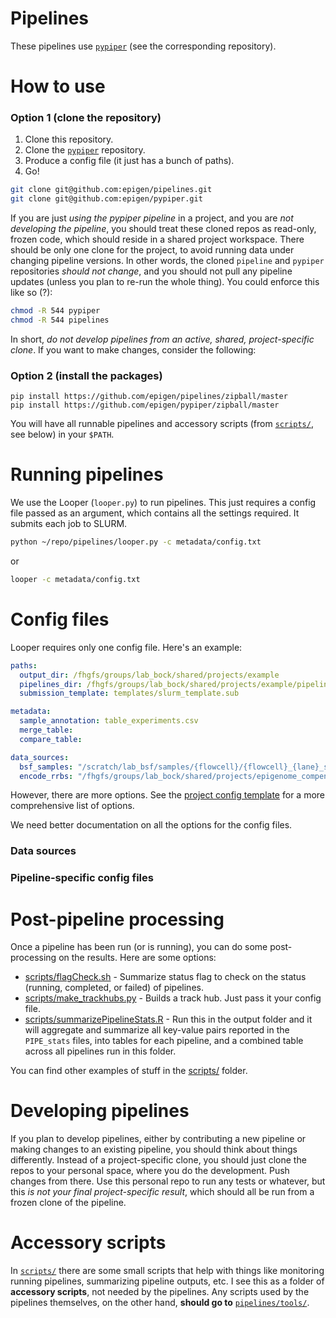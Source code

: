 # Pipelines

These pipelines use [`pypiper`](https://github.com/epigen/pypiper/) (see the corresponding repository).

# How to use


### Option 1 (clone the repository)

1. Clone this repository.
2. Clone the [`pypiper`](https://github.com/epigen/pypiper/) repository.
3. Produce a config file (it just has a bunch of paths).
4. Go!

```bash
git clone git@github.com:epigen/pipelines.git
git clone git@github.com:epigen/pypiper.git
```

If you are just _using the pypiper pipeline_ in a project, and you are _not developing the pipeline_, you should treat these cloned repos as read-only, frozen code, which should reside in a shared project workspace. There should be only one clone for the project, to avoid running data under changing pipeline versions. In other words, the cloned `pipeline` and `pypiper` repositories *should not change*, and you should not pull any pipeline updates (unless you plan to re-run the whole thing). You could enforce this like so (?):

```bash
chmod -R 544 pypiper
chmod -R 544 pipelines
```

In short, *do not develop pipelines from an active, shared, project-specific clone*. If you want to make changes, consider the following:


### Option 2 (install the packages)

```
pip install https://github.com/epigen/pipelines/zipball/master
pip install https://github.com/epigen/pypiper/zipball/master
```

You will have all runnable pipelines and accessory scripts (from [`scripts/`](scripts/), see below) in your `$PATH`.


# Running pipelines

We use the Looper (`looper.py`) to run pipelines. This just requires a config file passed as an argument, which contains all the settings required. It submits each job to SLURM.

```bash
python ~/repo/pipelines/looper.py -c metadata/config.txt
```

or

```bash
looper -c metadata/config.txt
```

# Config files

Looper requires only one config file. Here's an example:

```yaml
paths:
  output_dir: /fhgfs/groups/lab_bock/shared/projects/example
  pipelines_dir: /fhgfs/groups/lab_bock/shared/projects/example/pipelines
  submission_template: templates/slurm_template.sub

metadata:
  sample_annotation: table_experiments.csv
  merge_table:
  compare_table:

data_sources:
  bsf_samples: "/scratch/lab_bsf/samples/{flowcell}/{flowcell}_{lane}_samples/{flowcell}_{lane}#{BSF_name}.bam"
  encode_rrbs: "/fhgfs/groups/lab_bock/shared/projects/epigenome_compendium/data/encode_rrbs_data_hg19/fastq/{sample_name}.fastq.gz"
```

However, there are more options. See the [project config template](templates/template_pipeline_config.yaml) for a more comprehensive list of options.

We need better documentation on all the options for the config files.


### Data sources

### Pipeline-specific config files

# Post-pipeline processing

Once a pipeline has been run (or is running), you can do some post-processing on the results. Here are some options:

* [scripts/flagCheck.sh](scripts/flagCheck.sh) - Summarize status flag to check on the status (running, completed, or failed) of pipelines.
* [scripts/make_trackhubs.py](scripts/make_trackhubs.py) - Builds a track hub. Just pass it your config file.
* [scripts/summarizePipelineStats.R](scripts/summarizePipelineStats.R) - Run this in the output folder and it will aggregate and summarize all key-value pairs reported in the `PIPE_stats` files, into tables for each pipeline, and a combined table across all pipelines run in this folder.

You can find other examples of stuff in the [scripts/](scripts/) folder.


# Developing pipelines

If you plan to develop pipelines, either by contributing a new pipeline or making changes to an existing pipeline, you should think about things differently. Instead of a project-specific clone, you should just clone the repos to your personal space, where you do the development. Push changes from there. Use this personal repo to run any tests or whatever, but this _is not your final project-specific result_, which should all be run from a frozen clone of the pipeline.


# Accessory scripts

In [`scripts/`](scripts/) there are some small scripts that help with things like monitoring running pipelines, summarizing pipeline outputs, etc. I see this as a folder of __accessory scripts__, not needed by the pipelines. Any scripts used by the pipelines themselves, on the other hand, **should go to** [`pipelines/tools/`](pipelines/tools/).
